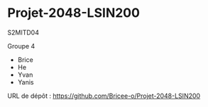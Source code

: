 # Projet-2048-LSIN200

S2MITD04

Groupe 4
- Brice
- He
- Yvan 
- Yanis

URL de dépôt : https://github.com/Bricee-o/Projet-2048-LSIN200
